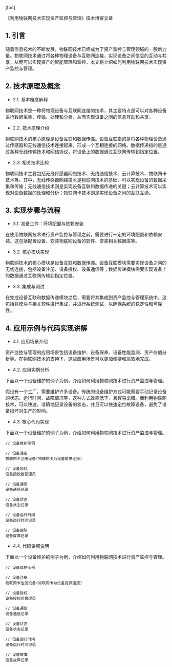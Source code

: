 
[toc]                    
                
                
《利用物联网技术实现资产监控与管理》技术博客文章

## 1. 引言

随着信息技术的不断发展，物联网技术已经成为了资产监控与管理领域的一股新力量。物联网技术通过将各种物理设备与互联网连接，实现设备之间信息的互动与共享，从而可以实现资产的智能管理和监控。本文将介绍如何利用物联网技术实现资产监控与管理。

## 2. 技术原理及概念

- 2.1. 基本概念解释

物联网技术是一种将物理设备与互联网连接的技术，其主要特点是可以对各种设备进行数据采集、传输、处理和分析，从而实现设备之间的信息互动和共享。

- 2.2. 技术原理介绍

物联网技术的核心原理是设备互联和数据传递。设备互联指的是将各种物理设备通过传感器和无线通信技术连接起来，形成一个互相连接的网络。数据传递指的是通过各种无线传输技术和网络协议，将设备上的数据通过互联网传输到指定位置。

- 2.3. 相关技术比较

物联网技术主要包括无线传感器网络技术、无线通信技术、云计算技术、物联网卡技术等。其中，无线传感器网络技术是物联网技术的基础，可以实现设备的数据采集和传输；无线通信技术则是实现设备互联和数据传递的关键；云计算技术可以实现对设备数据的处理和分析；物联网卡技术则是实现设备之间的互联互通。

## 3. 实现步骤与流程

- 3.1. 准备工作：环境配置与依赖安装

在使用物联网技术进行资产监控与管理之前，需要进行一定的环境配置和依赖安装。这包括配置设备、安装物联网设备的软件、安装相关数据库等。

- 3.2. 核心模块实现

物联网技术的核心模块是设备互联和数据传递。设备互联模块需要实现设备之间的无线连接，包括设备注册、设备授权、设备通信等；数据传递模块需要实现设备上的数据通过互联网传输到指定位置。

- 3.3. 集成与测试

在完成设备互联和数据传递模块之后，需要将其集成到资产监控与管理系统中。这包括将模块与相关软件进行集成，并进行系统测试，以确保系统的稳定性和可靠性。

## 4. 应用示例与代码实现讲解

- 4.1. 应用场景介绍

资产监控与管理的应用场景包括设备维护、设备保养、设备性能监测、资产价值分析等。在物联网技术的支持下，这些应用场景可以更加便捷和高效地完成。

- 4.2. 应用实例分析

下面以一个设备维护的例子为例，介绍如何利用物联网技术进行资产监控与管理。

假设有一个工厂，需要维护许多设备。传统的设备维护方式可能需要手动记录设备的状态、运行时间、故障情况等，这种方式效率低下，且容易出错。而利用物联网技术，可以快速、准确地记录设备的状态，并且可以快速定位故障设备，避免了设备损坏对生产的影响。

- 4.3. 核心代码实现

下面以一个设备维护的例子为例，介绍如何利用物联网技术进行资产监控与管理。

```
// 设备维护示例

// 设备注册
物联网卡注册设备(物联网卡为设备提供连接)

// 设备授权
设备授权给管理员

// 设备通信
设备通信记录

// 设备状态
设备状态记录

// 设备运行时间
设备运行时间记录

// 设备故障
设备故障记录
```

- 4.4. 代码讲解说明

下面以一个设备维护的例子为例，介绍如何利用物联网技术进行资产监控与管理。

```
// 设备维护示例

// 设备注册
物联网卡注册设备(物联网卡为设备提供连接)

// 设备授权
设备授权给管理员

// 设备通信
设备通信记录

// 设备状态
设备状态记录

// 设备运行时间
设备运行时间记录

// 设备故障
设备故障记录
```

